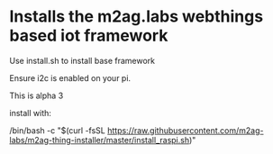 # Installs the m2ag.labs webthings based iot framework

Use install.sh to install base framework

Ensure i2c is enabled on your pi.

This is alpha 3

install with:

/bin/bash -c "$(curl -fsSL https://raw.githubusercontent.com/m2ag-labs/m2ag-thing-installer/master/install_raspi.sh)"
